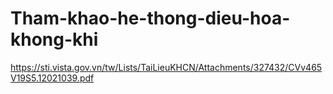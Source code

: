 # Tham-khao-he-thong-dieu-hoa-khong-khi
https://sti.vista.gov.vn/tw/Lists/TaiLieuKHCN/Attachments/327432/CVv465V19S5.12021039.pdf
